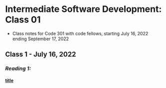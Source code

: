 # Intermediate Software Development: Class 01

* Class notes for Code 301 with code fellows, starting July 16, 2022 ending September 17, 2022

## Class 1 - July 16, 2022

### *Reading 1:*

#### [title](link)